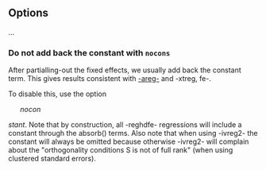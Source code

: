 

## Options

...

### Do not add back the constant with `nocons`

After partialling-out the fixed effects, we usually add back the constant term. This gives results consistent with [-areg-](http://stackoverflow.com/questions/14179197/how-to-interpret-the-constant-in-an-areg-output) and -xtreg, fe-.

To disable this, use the option <em><ul>nocon</ul>stant</em>. Note that by construction, all -reghdfe- regressions will include a constant through the absorb() terms. Also note that when using -ivreg2- the constant will always be omitted because otherwise -ivreg2- will complain about the "orthogonality conditions S is not of full rank" (when using clustered standard errors).
